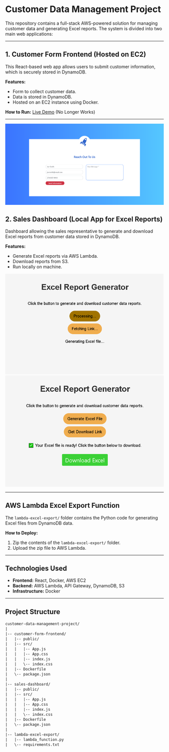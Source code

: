 # Customer Data Management Project

This repository contains a full-stack AWS-powered solution for managing customer data and generating Excel reports. The system is divided into two main web applications:

---

## 1. Customer Form Frontend (Hosted on EC2)

This React-based web app allows users to submit customer information, which is securely stored in DynamoDB.

**Features:**
- Form to collect customer data.
- Data is stored in DynamoDB.
- Hosted on an EC2 instance using Docker.

**How to Run:**
[Live Demo](http://54.157.238.221:8080/) (No Longer Works)

---

![Customer Frontend](customer-form-frontend/customer.png)


## 2. Sales Dashboard (Local App for Excel Reports)

Dashboard allowing the sales representative to generate and download Excel reports from customer data stored in DynamoDB.

**Features:**
- Generate Excel reports via AWS Lambda.
- Download reports from S3.
- Run locally on machine.

![Sales Dashboard](sales-dashboard/Generate.png)
![Sales Download](sales-dashboard/Download.png)

---

## AWS Lambda Excel Export Function

The `lambda-excel-export/` folder contains the Python code for generating Excel files from DynamoDB data.

**How to Deploy:**
1. Zip the contents of the `lambda-excel-export/` folder.
2. Upload the zip file to AWS Lambda.

---

## Technologies Used

- **Frontend:** React, Docker, AWS EC2
- **Backend:** AWS Lambda, API Gateway, DynamoDB, S3
- **Infrastructure:** Docker

---

## Project Structure

```
customer-data-management-project/
|
|-- customer-form-frontend/       
|   |-- public/                  
|   |-- src/                      
|   |   |-- App.js               
|   |   |-- App.css           
|   |   |-- index.js       
|   |   \-- index.css             
|   |-- Dockerfile            
|   \-- package.json          
|
|-- sales-dashboard/           
|   |-- public/                  
|   |-- src/                  
|   |   |-- App.js       
|   |   |-- App.css           
|   |   |-- index.js          
|   |   \-- index.css              
|   |-- Dockerfile              
|   \-- package.json        
|
|-- lambda-excel-export/        
|   |-- lambda_function.py        
|   \-- requirements.txt           
```

